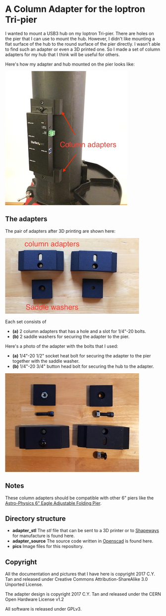 # A Column Adapter for the Ioptron Tri-pier

I wanted to mount a USB3 hub on my Ioptron Tri-pier. There are holes
on the pier that I can use to mount the hub. However, I didn't like
mounting a flat surface of the hub to the round surface of the pier
directly. I wasn't able to find such an adapter or even a 3D printed
one. So I made a set of column adapters for my hub that I think will
be useful for others.

Here's how my adapter and hub mounted on the
pier looks like:

![Column adapter with USB3 hub](https://github.com/cytan299/tripier_adapter/blob/master/pics/IMG_1931.jpg)

## The adapters

The pair of adapters after 3D printing are shown here:

![tripier column adapters](https://github.com/cytan299/tripier_adapter/blob/master/pics/IMG_1923.jpg)

Each set consists of
* **(a)** 2 column adapters that has a hole and a slot for 1/4"-20 bolts.
* **(b)** 2 saddle washers for securing the adapter to the pier.

Here's a photo of the adapter with the bolts that I used:
* **(a)** 1/4"-20 1/2" socket heat bolt for securing the adapter to the
pier together with the saddle washer.
* **(b)** 1/4"-20 3/4" button head bolt for securing the hub to the adapter.

![tripier column adapter and bolts](https://github.com/cytan299/tripier_adapter/blob/master/pics/IMG_1928.jpg)

## Notes

These column adapters should be compatible with other 6" piers like
the [Astro-Physics 6" Eagle Adjustable Folding Pier](http://www.astro-physics.com/index.htm?products/accessories/mounting_acc/piers).
 
## Directory structure

* **adapter_stl** The _stl_ file that can
  be sent to a 3D printer or to [Shapeways](http://www.shapeways.com)
  for manufacture is found here.
* **adapter_source** The source code written in
  [Openscad](http://www.openscad.org) is found here. 
* **pics** Image files for this repository.
  
## Copyright

All the documentation and pictures that I have here is
copyright 2017 C.Y. Tan and released under Creative Commons
Attribution-ShareAlike 3.0 Unported License.

The adapter design is copyright 2017 C.Y. Tan and released under the CERN
Open Hardware License v1.2

All software is released under GPLv3.



